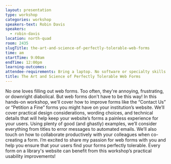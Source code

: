 ```yaml
---
layout: presentation
type: workshop
categories: workshop
speakers-text: Robin Davis
speakers:
  - robin-davis
location: north-quad
room: 2435
slugTitle: the-art-and-science-of-perfectly-tolerable-web-forms
time: am
startTime: 9:00am
endTime: 12:00pm
learning-outcomes:
attendee-requirements: Bring a laptop. No software or specialty skills needed.
title: The Art and Science of Perfectly Tolerable Web Forms
---
```

No one loves filling out web forms. Too often, they're annoying, frustrating, or downright diabolical. But web forms don't have to be this way! In this hands-on workshop, we'll cover how to improve forms like the “Contact Us” or “Petition a Fine” forms you might have on your institution’s website. We’ll cover practical design considerations, wording choices, and technical details that will help keep your website’s forms a painless experience for your users. Using plenty of good (and ghastly) examples, we’ll consider everything from titles to error messages to automated emails. We’ll also touch on how to collaborate productively with your colleagues when co-creating a form. I’m excited to share my passion for web forms with you and help you ensure that your users find your forms perfectly tolerable. Every form on a library's website can benefit from this workshop’s practical usability improvements!

